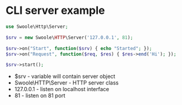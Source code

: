 # CLI server example

```php
use Swoole\Http\Server;

$srv = new Swoole\HTTP\Server('127.0.0.1', 81);

$srv->on("Start", function($srv) { echo "Started"; });
$srv->on("Request", function($req, $res) { $res->end('Hi'); });

$srv->start();
```

- $srv - variable will contain server object
- Swoole\HTTP\Server - HTTP server class
- 127.0.0.1 - listen on localhost interface
- 81 - listen on 81 port
